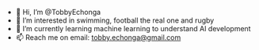 - 👋 Hi, I’m @TobbyEchonga
- 👀 I’m interested in swimming, football the real one and rugby
- 🌱 I’m currently learning machine learning to understand AI development
- 📫 Reach me on email: tobby.echonga@gmail.com

<!---
TobbyEchonga/TobbyEchonga is a ✨ special ✨ repository because its `README.md` (this file) appears on your GitHub profile.
You can click the Preview link to take a look at your changes.
--->
